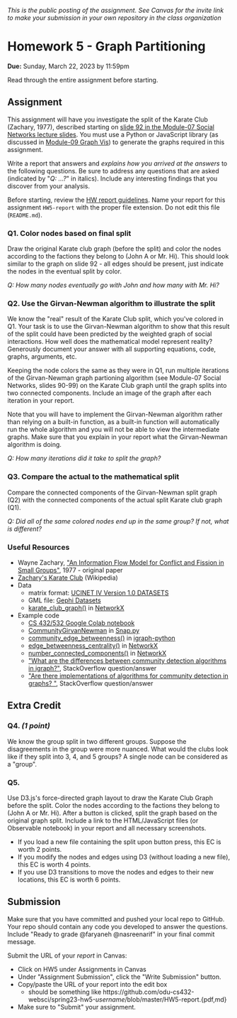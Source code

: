*This is the public posting of the assignment. See Canvas for the invite link to make your submission in your own repository in the class organization*

# Homework 5 - Graph Partitioning
**Due:** Sunday, March 22, 2023 by 11:59pm

Read through the entire assignment before starting.

## Assignment 

This assignment will have you investigate the split of the Karate Club (Zachary, 1977), described starting on [slide 92 in the Module-07 Social Networks lecture slides](https://docs.google.com/presentation/d/1G9bY32EslxRdIq7znDZoGJd3-_Ock1FeJcqN3QgQuy4/edit#slide=id.g7e0acafd7b_0_0).  You must use a Python or JavaScript library (as discussed in [Module-09 Graph Vis](https://docs.google.com/presentation/d/1M_c2CKSnVS9fe-1vAfV4sac6KoZ36KdknFiYBL575uw/edit?usp=sharing)) to generate the graphs required in this assignment.

Write a report that answers and *explains how you arrived at the answers* to the following questions.  Be sure to address any questions that are asked (indicated by "*Q: ...?*" in italics). Include any interesting findings that you discover from your analysis.
 
Before starting, review the [HW report guidelines](https://github.com/odu-cs432-websci/public/blob/main/fall22/getting-started/reports.md).  Name your report for this assignment `HW5-report` with the proper file extension.  Do not edit this file (`README.md`).

### Q1. Color nodes based on final split

Draw the original Karate club graph (before the split) and color the nodes according to the factions they belong to (John A or Mr. Hi).  This should look similar to the graph on slide 92 - all edges should be present, just indicate the nodes in the eventual split by color.

*Q: How many nodes eventually go with John and how many with Mr. Hi?*

### Q2. Use the Girvan-Newman algorithm to illustrate the split

We know the "real" result of the Karate Club split, which you've colored in Q1. Your task is to use the Girvan-Newman algorithm to show that this result of the split could have been predicted by the weighted graph of social interactions.  How well does the mathematical model represent reality?  Generously document your answer with all supporting equations, code, graphs, arguments, etc.

Keeping the node colors the same as they were in Q1, run multiple iterations of the Girvan-Newman graph partioning algorithm (see Module-07 Social Networks, slides 90-99) on the Karate Club graph until the graph splits into two connected components. Include an image of the graph after each iteration in your report.  

Note that you will have to implement the Girvan-Newman algorithm rather than relying on a built-in function, as a built-in function will automatically run the whole algorithm and you will not be able to view the intermediate graphs.  Make sure that you explain in your report what the Girvan-Newman algorithm is doing.

*Q: How many iterations did it take to split the graph?*  

### Q3. Compare the actual to the mathematical split

Compare the connected components of the Girvan-Newman split graph (Q2) with the connected components of the actual split Karate club graph (Q1). 

*Q: Did all of the same colored nodes end up in the same group?  If not, what is different?*

### Useful Resources

* Wayne Zachary, ["An Information Flow Model for Conflict and Fission in Small Groups"](http://aris.ss.uci.edu/~lin/76.pdf), 1977 - original paper 
* [Zachary's Karate Club](https://en.wikipedia.org/wiki/Zachary's_karate_club) (Wikipedia)
* Data 
   * matrix format: [UCINET IV Version 1.0 DATASETS](http://vlado.fmf.uni-lj.si/pub/networks/data/Ucinet/UciData.htm#zachary)
   * GML file: [Gephi Datasets](https://github.com/gephi/gephi/wiki/Datasets)
   * [karate_club_graph()](https://networkx.org/documentation/stable/auto_examples/graph/plot_karate_club.html) in [NetworkX](https://networkx.org/documentation/stable/index.html)
* Example code
  * [CS 432/532 Google Colab notebook](https://github.com/odu-cs432-websci/public/blob/main/spr23/432_F22_NetworkX_example.ipynb)
  * [CommunityGirvanNewman](https://snap.stanford.edu/snappy/doc/reference/CommunityGirvanNewman.html) in [Snap.py](https://snap.stanford.edu/snappy/doc/tutorial/index-tut.html) 
  * [community_edge_betweenness()](https://igraph.org/python/doc/api/igraph.Graph.html#community_edge_betweenness) in [igraph-python](https://igraph.org/python/) 
  * [edge_betweenness_centrality()](https://networkx.org/documentation/stable/reference/algorithms/generated/networkx.algorithms.centrality.edge_betweenness_centrality.html#networkx.algorithms.centrality.edge_betweenness_centrality) in [NetworkX](https://networkx.org/)
  * [number_connected_components()](https://networkx.org/documentation/stable/reference/algorithms/generated/networkx.algorithms.components.number_connected_components.html#networkx.algorithms.components.number_connected_components) in [NetworkX](https://networkx.org/)
  * ["What are the differences between community detection algorithms in igraph?"](http://stackoverflow.com/questions/9471906/what-are-the-differences-between-community-detection-algorithms-in-igraph/9478989#9478989), StackOverflow question/answer
  * ["Are there implementations of algorithms for community detection in graphs? "](http://stackoverflow.com/questions/5822265/are-there-implementations-of-algorithms-for-community-detection-in-graphs), StackOverflow question/answer

## Extra Credit

### Q4. *(1 point)*
We know the group split in two different groups.  Suppose the disagreements in the group were more nuanced.  What would the clubs look like if they split into 3, 4, and 5 groups?  A single node can be considered as a "group".

### Q5. 
Use D3.js's force-directed graph layout to draw the Karate Club Graph before the split. Color the nodes according to the factions they belong to (John A or Mr. Hi). After a button is clicked, split the graph based on the original graph split. Include a link to the HTML/JavaScript files (or Observable notebook) in your report and all necessary screenshots.
* If you load a new file containing the split upon button press, this EC is worth 2 points.
* If you modify the nodes and edges using D3 (without loading a new file), this EC is worth 4 points.
* If you use D3 transitions to move the nodes and edges to their new locations, this EC is worth 6 points.

## Submission

Make sure that you have committed and pushed your local repo to GitHub.  Your repo should contain any code you developed to answer the questions.  Include "Ready to grade @faryaneh @nasreenarif" in your final commit message. 

Submit the URL of your *report* in Canvas:

* Click on HW5 under Assignments in Canvas
* Under "Assignment Submission", click the "Write Submission" button.
* Copy/paste the URL of your report into the edit box
  * should be something like https<nolink>://github.com/odu-cs432-websci/spring23-hw5-*username*/blob/master/HW5-report.{pdf,md}
* Make sure to "Submit" your assignment. 
